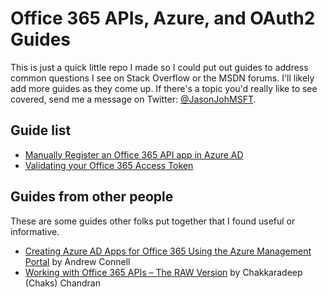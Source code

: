 # Office 365 APIs, Azure, and OAuth2 Guides #

This is just a quick little repo I made so I could put out guides to address common questions I see on Stack Overflow or the MSDN forums. I'll likely add more guides as they come up. If there's a topic you'd really like to see covered, send me a message on Twitter: [@JasonJohMSFT](https://twitter.com/JasonJohMSFT).

## Guide list ##

- [Manually Register an Office 365 API app in Azure AD](https://github.com/jasonjoh/office365-azure-guides/blob/master/RegisterAnAppInAzure.md)
- [Validating your Office 365 Access Token](https://github.com/jasonjoh/office365-azure-guides/blob/master/ValidatingYourToken.md)

## Guides from other people ##

These are some guides other folks put together that I found useful or informative.

- [Creating Azure AD Apps for Office 365 Using the Azure Management Portal](http://www.andrewconnell.com/blog/creating-azure-ad-apps-for-office-365-using-the-azure-management-portal) by Andrew Connell
- [Working with Office 365 APIs – The RAW Version](http://chakkaradeep.com/index.php/working-with-office365apis-the-raw-version/) by Chakkaradeep (Chaks) Chandran